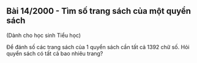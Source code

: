 ## Bài 14/2000 - Tìm số trang sách của một quyển sách 

(Dành cho học sinh Tiểu học)

Để đánh số các trang sách của 1 quyển sách cần tất cả 1392 chữ số. Hỏi quyển sách có tất cả bao nhiêu trang? 
